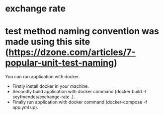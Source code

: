 # exchange rate

# test method naming convention was made using this site (https://dzone.com/articles/7-popular-unit-test-naming)

You can run application with docker. 
* Firstly install docker in your machine. 
* Secondly build application with docker command (docker build -t seyfmendes/exchange-rate .).
* Finally run application with docker command (docker-compose -f app.yml up).  